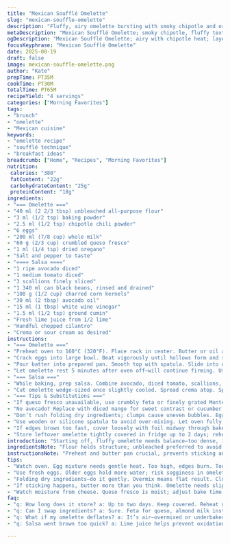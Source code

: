 ```yaml
---
title: "Mexican Soufflé Omelette"
slug: "mexican-souffle-omelette"
description: "Fluffy, airy omelette bursting with smoky chipotle and oregano flavors. Baked slowly till golden edges appear and center barely jiggles. Layers of black beans and charred corn salsa add texture; creamy queso fresco replaces cheddar for tang. Fresh lime juice and chopped cilantro brighten the avocado-tomato mix. Olive oil swapped for avocado oil to boost richness. Ideal for brunch or light dinner, paired with warm corn tortillas and zesty crema. Timing cues based on feel and appearance, not clock. Emphasis on technique, balancing moisture with structure. No lost eggs, no rubbery mess. Transition from stove to oven; makes a subtle but memorable twist on classic Mexican flavors with a soufflé lift."
metaDescription: "Mexican Soufflé Omelette; smoky chipotle, fluffy texture; paired with salsa, tortillas for brunch or dinner. Flavors burst with every bite."
ogDescription: "Mexican Soufflé Omelette; airy with chipotle heat; layered with black beans, corn salsa. Perfect for brunch or light dinner."
focusKeyphrase: "Mexican Soufflé Omelette"
date: 2025-08-19
draft: false
image: mexican-souffle-omelette.png
author: "Kate"
prepTime: PT35M
cookTime: PT30M
totalTime: PT65M
recipeYield: "4 servings"
categories: ["Morning Favorites"]
tags:
- "brunch"
- "omelette"
- "Mexican cuisine"
keywords:
- "omelette recipe"
- "soufflé technique"
- "breakfast ideas"
breadcrumb: ["Home", "Recipes", "Morning Favorites"]
nutrition: 
 calories: "380"
 fatContent: "22g"
 carbohydrateContent: "25g"
 proteinContent: "18g"
ingredients:
- "=== Omelette ==="
- "40 ml (2 2/3 tbsp) unbleached all-purpose flour"
- "3 ml (1/2 tsp) baking powder"
- "2.5 ml (1/2 tsp) chipotle chili powder"
- "6 eggs"
- "200 ml (7/8 cup) whole milk"
- "60 g (2/3 cup) crumbled queso fresco"
- "1 ml (1/4 tsp) dried oregano"
- "Salt and pepper to taste"
- "==== Salsa ===="
- "1 ripe avocado diced"
- "1 medium tomato diced"
- "3 scallions finely sliced"
- "1 340 ml can black beans, rinsed and drained"
- "100 g (1/2 cup) charred corn kernels"
- "30 ml (2 tbsp) avocado oil"
- "15 ml (1 tbsp) white wine vinegar"
- "1.5 ml (1/2 tsp) ground cumin"
- "Fresh lime juice from 1/2 lime"
- "Handful chopped cilantro"
- "Crema or sour cream as desired"
instructions:
- "=== Omelette ==="
- "Preheat oven to 160°C (320°F). Place rack in center. Butter or oil a 23-cm (9-in) ovenproof skillet. Using unbleached flour helps keep it light; no clumps, so sift or whisk dry ingredients together: flour, baking powder, chipotle chili powder, oregano, salt, pepper."
- "Crack eggs into large bowl. Beat vigorously until hollows form and surface shimmers slightly. Slowly sprinkle dry mix into eggs, folding gently but thoroughly—don't overwork or it’ll deflate later. Add milk last, then queso fresco gently stirred in. Cheese’s moisture affects bake time—close watch needed."
- "Pour batter into prepared pan. Smooth top with spatula. Slide into oven, away from hot elements. Watch edges. They golden then firm, center should be just set but still jiggle faintly beneath a touch. Total bake 25–30 minutes—listen to faint crackles from oven. Resist opening too often; temperature dips risk collapse."
- "Let omelette rest 5 minutes after oven off—will continue firming. Use spatula loosen sides if needed. Transfer carefully to serving plate—edges crisp, insides airy."
- "=== Salsa ==="
- "While baking, prep salsa. Combine avocado, diced tomato, scallions, black beans, charred corn. Drizzle avocado oil, white wine vinegar, cumin, lime juice. Stir gently, fold cilantro in last—avoid mashing avocado. Taste: adjust salt, acidity. Rest salsa chilled to sharpen flavors."
- "Cut omelette wedge-sized once slightly cooled. Spread crema atop. Spoon half salsa over each serving. Serve with warmed corn tortillas; remaining salsa on side for scooping. Tortillas add chewy contrast; crema cools heat from chipotle chili."
- "=== Tips & Substitutions ==="
- "If queso fresco unavailable, use crumbly feta or finely grated Monterey Jack. For dairy-free, almond milk and vegan cheese work but impact rise and texture—extend bake 5–8 minutes, check doneness visually."
- "No avocado? Replace with diced mango for sweet contrast or cucumber for crunch."
- "Don’t rush folding dry ingredients; clumps cause uneven bubbles. Egg beating crucial—more air, fluffier omelette."
- "Use wooden or silicone spatula to avoid over-mixing. Let oven fully preheat to ensure steady rise."
- "If edges brown too fast, cover loosely with foil midway through bake. A gentle lift indicates finale rather than timing every minute."
- "Store leftover omelette tightly covered in fridge up to 2 days; reheat gently in low oven to avoid drying and rubberiness."
introduction: "Starting off, fluffy omelette needs balance—too dense, it’s just scrambled eggs with air. Flour and baking powder combined with chipotle and oregano bring body and subtle smoky heat. Swapping cheddar for queso fresco adds tang, moisture that bakes into delicate curds rather than melting fat into greasiness. Eggs beaten energetically trap air; milk smooths but too much leads to sogginess. Oven temp around 160°C slow enough to cook evenly, edges crisp while inside remains ethereal. Salsa is chunky, bright with citrus and cumin—avocado buttery counterpoint. Charred corn for texture and a hint of sweetness, beans add heft. Crema cools mouth; tortillas complete the plate."
ingredientsNote: "Flour holds structure; unbleached preferred to avoid chemical aftertaste. Baking powder provides gentle lift which eggs alone can't. Chipotle chili powder not overpowering but gives smoky depth, oregano adds herbal complexity. Whole milk balances richness and helps flour absorb without lumping. Queso fresco crumbles easily, melts with subtle sharpness—feta works if unavailable but salt accordingly. Salsa mix leverages creamy avocado and acidic tomato; scallions for bite, beans for protein. Charred corn optional but highly recommended for smoky dimension. Avocado oil chosen for neutral flavor and high smoke point. White wine vinegar light acidity counteracts richness; lime juice vital for brightness. Cilantro fresh, aromatic, wrong substitution here kills vibe. Crema rounds heat and adds creaminess. Tortillas warm, soft, slightly toasted. Avoid nut contamination: no nuts used; adjust oil if allergic to avocado."
instructionsNote: "Preheat and butter pan crucial, prevents sticking and encourages even browning. Mixing dry ingredients first guarantees even seasoning and prevents lumps in batter. Beat eggs until just pale, almost frothy—incorporating air now traps bubbles that give soufflé its lift. Folding dry mix carefully keeps air, powder activates in oven releasing CO2, puffing omelette. Avoid over-mixing to prevent tough texture. Pour in pan, smooth but don’t press down—traps air bubbles below. Bake without opening door repeatedly. The perfect doneness is visual and tactile: edges golden, center jiggles slightly like set custard. Overbaking dries, underbaking causes collapse post-rest. Rest allows structure to firm. Salsa needs gentle handling; don’t mash avocado or it oxidizes fast and turns bitter. Taste offsets richness—vinegar and lime sharpen. Assembly is just the start. Serve with tortillas warm for texture contrast and optional crema for cool richness that first bite demands. Leftovers reheat gently; microwave ruins texture."
tips:
- "Watch oven. Egg mixture needs gentle heat. Too high, edges burn. Too low, collapse. Focus on sound; crackling means it's rising."
- "Use fresh eggs. Older eggs hold more water; risk sogginess in omelette. Crack open, should hold shape. Squeeze for plumpness."
- "Folding dry ingredients—do it gently. Overmix means flat result. Clumps are bad; small bits are air pockets, keeps it fluffy."
- "If sticking happens, butter more than you think. Omelette needs slipping out after baking. Use spatula to nudge edges, helps release."
- "Watch moisture from cheese. Queso fresco is moist; adjust bake time based on that. Too much fluid means it won't set right."
faq:
- "q: How long does it store? a: Up to two days. Keep covered. Reheat gently; low oven preferred. Soggy texture with microwave."
- "q: Can I swap ingredients? a: Sure. Feta for queso, almond milk instead of whole. Adjust time if using vegan ingredients; less rise."
- "q: What if my omelette deflates? a: It’s air—overmixed or underbaked. Fold gently; watch baking. Trust the visual - jiggle checks are key."
- "q: Salsa went brown too quick? a: Lime juice helps prevent oxidation. Avocado needs gentle handling. Or switch to cucumber instead."

---
```

